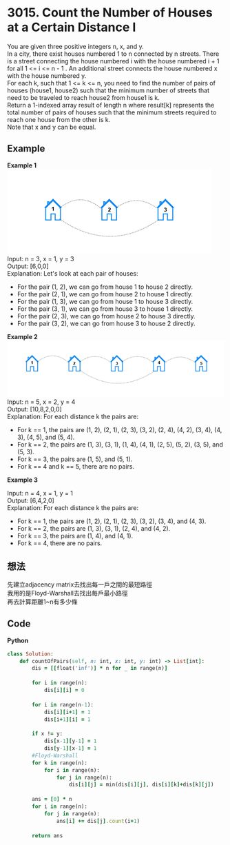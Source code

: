 # 3015. Count the Number of Houses at a Certain Distance I
You are given three positive integers n, x, and y.  
In a city, there exist houses numbered 1 to n connected by n streets. There is a street connecting the house numbered i with the house numbered i + 1 for all 1 <= i <= n - 1 . An additional street connects the house numbered x with the house numbered y.  
For each k, such that 1 <= k <= n, you need to find the number of pairs of houses (house1, house2) such that the minimum number of streets that need to be traveled to reach house2 from house1 is k.  
Return a 1-indexed array result of length n where result[k] represents the total number of pairs of houses such that the minimum streets required to reach one house from the other is k.  
Note that x and y can be equal.  

 
## Example
**Example 1**  
![Image](https://github.com/Adalyne/Leetcode/blob/0b5fa4ed5029aea2d2d03df89adfe04c3b07ad15/Graph%20General/Image/example2.png)  
Input: n = 3, x = 1, y = 3  
Output: [6,0,0]  
Explanation: Let's look at each pair of houses:  
- For the pair (1, 2), we can go from house 1 to house 2 directly.  
- For the pair (2, 1), we can go from house 2 to house 1 directly.  
- For the pair (1, 3), we can go from house 1 to house 3 directly.  
- For the pair (3, 1), we can go from house 3 to house 1 directly.  
- For the pair (2, 3), we can go from house 2 to house 3 directly.  
- For the pair (3, 2), we can go from house 3 to house 2 directly.  

**Example 2**  
![Image](https://github.com/Adalyne/Leetcode/blob/f092fc22e40d8eae34709cdb2061e9a837b44871/Graph%20General/Image/example3.png)  
Input: n = 5, x = 2, y = 4  
Output: [10,8,2,0,0]  
Explanation: For each distance k the pairs are:  
- For k == 1, the pairs are (1, 2), (2, 1), (2, 3), (3, 2), (2, 4), (4, 2), (3, 4), (4, 3), (4, 5), and (5, 4).  
- For k == 2, the pairs are (1, 3), (3, 1), (1, 4), (4, 1), (2, 5), (5, 2), (3, 5), and (5, 3).  
- For k == 3, the pairs are (1, 5), and (5, 1).  
- For k == 4 and k == 5, there are no pairs.

**Example 3**  

Input: n = 4, x = 1, y = 1  
Output: [6,4,2,0]  
Explanation: For each distance k the pairs are:  
- For k == 1, the pairs are (1, 2), (2, 1), (2, 3), (3, 2), (3, 4), and (4, 3).  
- For k == 2, the pairs are (1, 3), (3, 1), (2, 4), and (4, 2).  
- For k == 3, the pairs are (1, 4), and (4, 1).  
- For k == 4, there are no pairs.  

## 想法
先建立adjacency matrix去找出每一戶之間的最短路徑  
我用的是Floyd-Warshall去找出每戶最小路徑  
再去計算距離1~n有多少條  

## Code
**Python**  
```ruby
class Solution:
    def countOfPairs(self, n: int, x: int, y: int) -> List[int]:
        dis = [[float('inf')] * n for _ in range(n)]
        
        for i in range(n):
            dis[i][i] = 0
            
        for i in range(n-1):
            dis[i][i+1] = 1
            dis[i+1][i] = 1

        if x != y:
            dis[x-1][y-1] = 1
            dis[y-1][x-1] = 1
        #Floyd-Warshall
        for k in range(n):
            for i in range(n):
                for j in range(n):
                    dis[i][j] = min(dis[i][j], dis[i][k]+dis[k][j])
        
        ans = [0] * n
        for i in range(n):
            for j in range(n):
                ans[i] += dis[j].count(i+1)
        
        return ans
```
